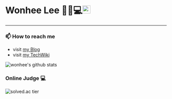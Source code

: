 # Wonhee Lee 🙋‍♀️💻<img src="https://github.com/dl0312/dl0312/blob/master/hi.gif?raw=true" width="25px">
---

### 📫 How to reach me

- visit [my Blog](https://velog.io/@wonhee010)
- visit [my TechWiki](https://www.notion.so/Tech-Wiki-for-wonhee-a-k-a-lasagna-26476d0b0fcd45b7bd4f3b64d56d6f71)

![wonhee's github stats](https://github-readme-stats.vercel.app/api?username=wonhee009&show_icons=true)

<!--
**wonhee009/wonhee009** is a ✨ _special_ ✨ repository because its `README.md` (this file) appears on your GitHub profile.

Here are some ideas to get you started:

- 🔭 I’m currently working on ...
- 🌱 I’m currently learning ...
- 👯 I’m looking to collaborate on ...
- 🤔 I’m looking for help with ...
- 💬 Ask me about ...
- 😄 Pronouns: ...
- ⚡ Fun fact: ...
-->

### Online Judge 💻
![solved.ac tier](http://mazassumnida.wtf/api/generate_badge?boj=wonhee)
